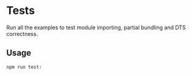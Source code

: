 # Tests

Run all the examples to test module importing, partial bundling and DTS correctness.

## Usage

```shell
npm run test:
```